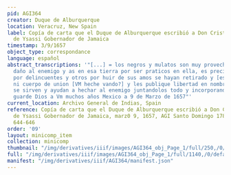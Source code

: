 ```yaml
---
pid: AGI364
creator: Duque de Alburquerque
location: Veracruz, New Spain
label: Copía de carta que el Duque de Alburquerque escribió a Don Cristóbal Arnaldo
  de Ysassi Gobernador de Jamaica
timestamp: 3/9/1657
object_type: correspondance
language: español
abstract_transcriptions: '"[...] = los negros y mulatos son muy provechosos para hacer
  daño al enemigo y as en esa tierra por ser praticos en ella, es preciso que unos
  por delincuentes y otros por huir de sus amos se hayan retirado y [esten s enforma]
  ni cuerpo de union [VM heche vando?] y les publique libertad en nombre de su magestad
  se sirven y ayudan a hechar al enemigo juntandolos todo y incorporandolos con VM
  guarde Dios a Vm muchos años Mexico a 9 de Marzo de 1657"'
current_location: Archivo General de Indias, Spain
reference: Copía de carta que el Duque de Alburquerque escribió a Don Cristóbal Arnaldo
  de Ysassi Gobernador de Jamaica, marz0 9, 1657, AGI Santo Domingo 178B, N.25, f.
  644-646
order: '09'
layout: minicomp_item
collection: minicomp
thumbnail: "/img/derivatives/iiif/images/AGI364_obj_Page_1/full/250,/0/default.jpg"
full: "/img/derivatives/iiif/images/AGI364_obj_Page_1/full/1140,/0/default.jpg"
manifest: "/img/derivatives/iiif/AGI364/manifest.json"
---
```

